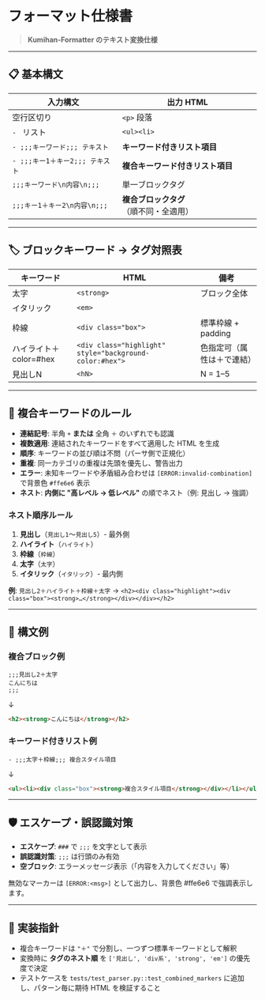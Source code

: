 # フォーマット仕様書

> **Kumihan-Formatter のテキスト変換仕様**

---

## 📋 基本構文

| 入力構文 | 出力 HTML |
|--------------|---------------|
| 空行区切り | `<p>` 段落 |
| `- ` リスト | `<ul><li>` |
| `- ;;;キーワード;;; テキスト` | **キーワード付きリスト項目** |
| `- ;;;キー1＋キー2;;; テキスト` | **複合キーワード付きリスト項目** |
| `;;;キーワード\n内容\n;;;` | 単一ブロックタグ |
| `;;;キー1＋キー2\n内容\n;;;` | **複合ブロックタグ**（順不同・全適用） |

---

## 🏷️ ブロックキーワード → タグ対照表

| キーワード | HTML | 備考 |
|---------|------|-------|
| 太字 | `<strong>` | ブロック全体 |
| イタリック | `<em>` | |
| 枠線 | `<div class="box">` | 標準枠線 + padding |
| ハイライト＋color=#hex | `<div class="highlight" style="background-color:#hex">` | 色指定可（属性は＋で連結） |
| 見出しN | `<hN>` | N = 1–5 |

---

## 🔗 複合キーワードのルール

* **連結記号**: 半角 `+` **または** 全角 `＋` のいずれでも認識
* **複数適用**: 連結されたキーワードをすべて適用した HTML を生成
* **順序**: キーワードの並び順は不問（パーサ側で正規化）
* **重複**: 同一カテゴリの重複は先頭を優先し、警告出力
* **エラー**: 未知キーワードや矛盾組み合わせは `[ERROR:invalid-combination]` で背景色 `#ffe6e6` 表示
* **ネスト**: **内側に "高レベル → 低レベル"** の順でネスト（例: 見出し → 強調）

### ネスト順序ルール

1. **見出し**（`見出し1`〜`見出し5`）- 最外側
2. **ハイライト**（`ハイライト`）
3. **枠線**（`枠線`）
4. **太字**（`太字`）
5. **イタリック**（`イタリック`）- 最内側

**例**: `見出し2＋ハイライト＋枠線＋太字` → `<h2><div class="highlight"><div class="box"><strong>…</strong></div></div></h2>`

---

## 📝 構文例

### 複合ブロック例
```
;;;見出し2＋太字
こんにちは
;;;
```
↓
```html
<h2><strong>こんにちは</strong></h2>
```

### キーワード付きリスト例
```
- ;;;太字＋枠線;;; 複合スタイル項目
```
↓
```html
<ul><li><div class="box"><strong>複合スタイル項目</strong></div></li></ul>
```

---

## 🛡️ エスケープ・誤認識対策

- **エスケープ**: `###` で `;;;` を文字として表示
- **誤認識対策**: `;;;` は行頭のみ有効
- **空ブロック**: エラーメッセージ表示（「内容を入力してください」等）

無効なマーカーは `[ERROR:<msg>]` として出力し、背景色 #ffe6e6 で強調表示します。

---

## 🎯 実装指針

* 複合キーワードは `"＋"` で分割し、一つずつ標準キーワードとして解釈
* 変換時に **タグのネスト順** を `['見出し', 'div系', 'strong', 'em']` の優先度で決定
* テストケースを `tests/test_parser.py::test_combined_markers` に追加し、パターン毎に期待 HTML を検証すること